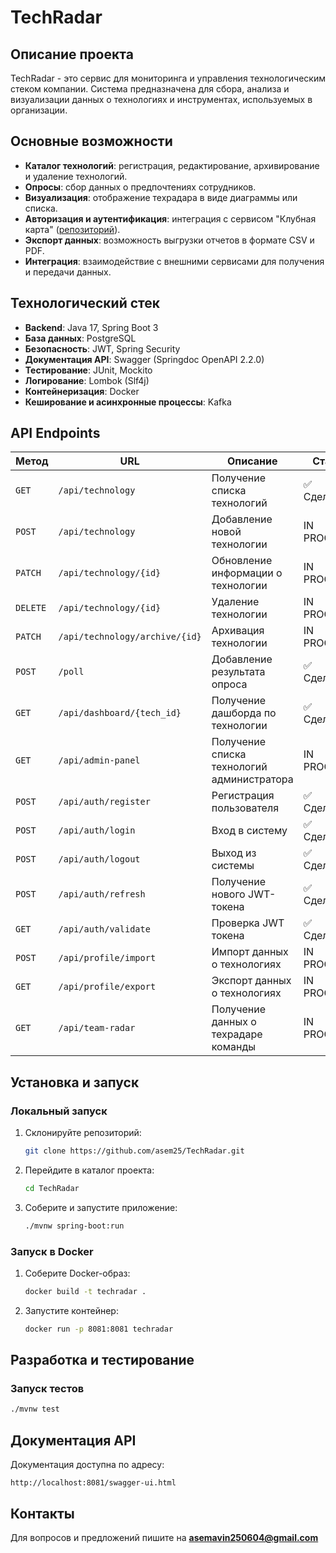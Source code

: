 # TechRadar

## Описание проекта

TechRadar - это сервис для мониторинга и управления технологическим стеком компании. Система предназначена для сбора, анализа и визуализации данных о технологиях и инструментах, используемых в организации.

## Основные возможности

- **Каталог технологий**: регистрация, редактирование, архивирование и удаление технологий.
- **Опросы**: сбор данных о предпочтениях сотрудников.
- **Визуализация**: отображение техрадара в виде диаграммы или списка.
- **Авторизация и аутентификация**: интеграция с сервисом "Клубная карта" ([репозиторий](https://github.com/asem25/ClubCard.git)).
- **Экспорт данных**: возможность выгрузки отчетов в формате CSV и PDF.
- **Интеграция**: взаимодействие с внешними сервисами для получения и передачи данных.

## Технологический стек

- **Backend**: Java 17, Spring Boot 3
- **База данных**: PostgreSQL
- **Безопасность**: JWT, Spring Security
- **Документация API**: Swagger (Springdoc OpenAPI 2.2.0)
- **Тестирование**: JUnit, Mockito
- **Логирование**: Lombok (Slf4j)
- **Контейнеризация**: Docker
- **Кеширование и асинхронные процессы**: Kafka

## API Endpoints

| Метод    | URL                            | Описание                                   | Статус      |
| -------- | ------------------------------ | ------------------------------------------ | ----------- |
| `GET`    | `/api/technology`              | Получение списка технологий                | ✅ Сделано   |
| `POST`   | `/api/technology`              | Добавление новой технологии                | IN PROGRESS |
| `PATCH`  | `/api/technology/{id}`         | Обновление информации о технологии         | IN PROGRESS |
| `DELETE` | `/api/technology/{id}`         | Удаление технологии                        | IN PROGRESS |
| `PATCH`  | `/api/technology/archive/{id}` | Архивация технологии                       | IN PROGRESS |
| `POST`   | `/poll`                        | Добавление результата опроса               | ✅ Сделано   |
| `GET`    | `/api/dashboard/{tech_id}`     | Получение дашборда по технологии           | ✅ Сделано   |
| `GET`    | `/api/admin-panel`             | Получение списка технологий администратора | IN PROGRESS |
| `POST`   | `/api/auth/register`           | Регистрация пользователя                   | ✅ Сделано   |
| `POST`   | `/api/auth/login`              | Вход в систему                             | ✅ Сделано   |
| `POST`   | `/api/auth/logout`             | Выход из системы                           | ✅ Сделано   |
| `POST`   | `/api/auth/refresh`            | Получение нового JWT-токена                | ✅ Сделано   |
| `GET`    | `/api/auth/validate`           | Проверка JWT токена                        | ✅ Сделано   |
| `POST`   | `/api/profile/import`          | Импорт данных о технологиях                | IN PROGRESS |
| `GET`    | `/api/profile/export`          | Экспорт данных о технологиях               | IN PROGRESS |
| `GET`    | `/api/team-radar`              | Получение данных о техрадаре команды       | IN PROGRESS |

## Установка и запуск

### Локальный запуск

1. Склонируйте репозиторий:
   ```sh
   git clone https://github.com/asem25/TechRadar.git
   ```
2. Перейдите в каталог проекта:
   ```sh
   cd TechRadar
   ```
3. Соберите и запустите приложение:
   ```sh
   ./mvnw spring-boot:run
   ```

### Запуск в Docker

1. Соберите Docker-образ:
   ```sh
   docker build -t techradar .
   ```
2. Запустите контейнер:
   ```sh
   docker run -p 8081:8081 techradar
   ```

## Разработка и тестирование

### Запуск тестов

```sh
./mvnw test
```

## Документация API

Документация доступна по адресу:

```
http://localhost:8081/swagger-ui.html
```

## Контакты

Для вопросов и предложений пишите на [**asemavin250604@gmail.com**](mailto:asemavin250604@gmail.com)
